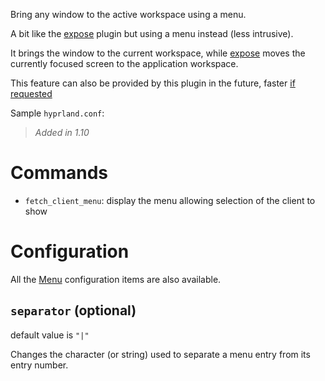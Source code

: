 Bring any window to the active workspace using a menu.

A bit like the [expose](expose) plugin but using a menu instead (less intrusive).

It brings the window to the current workspace, while [expose](expose) moves the currently focused screen to the application workspace.

This feature can also be provided by this plugin in the future, faster [if requested](https://github.com/hyprland-community/pyprland/issues/new?assignees=fdev31&labels=feature&projects=&template=feature_request.md&title=%5BFEAT%5D+Description+of+the+feature)

Sample `hyprland.conf`:

> _Added in 1.10_

# Commands

- `fetch_client_menu`: display the menu allowing selection of the client to show

# Configuration

All the [Menu](Menu) configuration items are also available.

## `separator` (optional)

default value is `"|"`

Changes the character (or string) used to separate a menu entry from its entry number.

